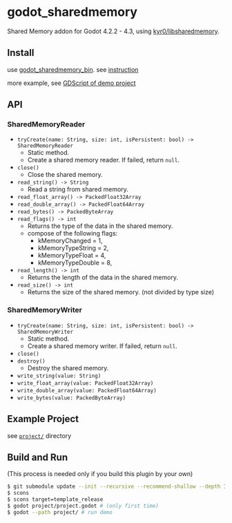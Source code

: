 # godot_sharedmemory

Shared Memory addon for Godot 4.2.2 - 4.3, using [kyr0/libsharedmemory](https://github.com/kyr0/libsharedmemory).

## Install

use [godot_sharedmemory_bin](https://github.com/funatsufumiya/godot_sharedmemory_bin). see [instruction](https://github.com/funatsufumiya/godot_sharedmemory_bin/blob/main/README.md)

more example, see [GDScript of demo project](https://github.com/funatsufumiya/godot_sharedmemory/blob/main/project/sharedmemory_test.gd)

## API

### SharedMemoryReader

- `tryCreate(name: String, size: int, isPersistent: bool) -> SharedMemoryReader`
    - Static method.
    - Create a shared memory reader. If failed, return `null`.
- `close()`
    - Close the shared memory.
- `read_string() -> String`
    - Read a string from shared memory.
- `read_float_array() -> PackedFloat32Array`
- `read_double_array() -> PackedFloat64Array`
- `read_bytes() -> PackedByteArray`
- `read_flags() -> int`
    - Returns the type of the data in the shared memory.
    - compose of the following flags:
        - kMemoryChanged = 1,
        - kMemoryTypeString = 2,
        - kMemoryTypeFloat = 4,
        - kMemoryTypeDouble = 8,
- `read_length() -> int`
    - Returns the length of the data in the shared memory.
- `read_size() -> int`
    - Returns the size of the shared memory. (not divided by type size)

### SharedMemoryWriter

- `tryCreate(name: String, size: int, isPersistent: bool) -> SharedMemoryWriter`
    - Static method.
    - Create a shared memory writer. If failed, return `null`.
- `close()`
- `destroy()`
    - Destroy the shared memory.
- `write_string(value: String)`
- `write_float_array(value: PackedFloat32Array)`
- `write_double_array(value: PackedFloat64Array)`
- `write_bytes(value: PackedByteArray)`

## Example Project

see [`project/`](project) directory

## Build and Run

(This process is needed only if you build this plugin by your own)

```bash
$ git submodule update --init --recursive --recommend-shallow --depth 1
$ scons
$ scons target=template_release
$ godot project/project.godot # (only first time)
$ godot --path project/ # run demo
```
